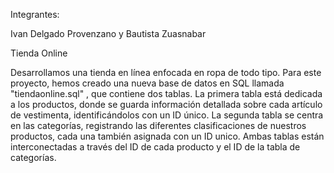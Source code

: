 Integrantes:

Ivan Delgado Provenzano y Bautista Zuasnabar 

Tienda Online

 Desarrollamos una tienda en línea enfocada en ropa de todo tipo. Para este proyecto, hemos creado una nueva base de datos en SQL llamada "tiendaonline.sql" , que contiene dos tablas. La primera tabla está dedicada a los productos, donde se guarda información detallada sobre cada artículo de vestimenta, identificándolos con un ID único. La segunda tabla se centra en las categorías, registrando las diferentes clasificaciones de nuestros productos, cada una también asignada con un ID unico. Ambas tablas están interconectadas a través del ID de cada producto y el ID de la tabla de categorías.  
